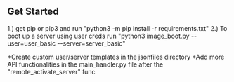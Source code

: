 ## Get Started
1.) get pip or pip3 and run "python3 -m pip install -r requirements.txt"
2.) To boot up a server using user creds run "python3 image_boot.py --user=user_basic --server=server_basic"

*Create custom user/server templates in the jsonfiles directory
*Add more API functionalities in the main_handler.py file after the "remote_activate_server" func
